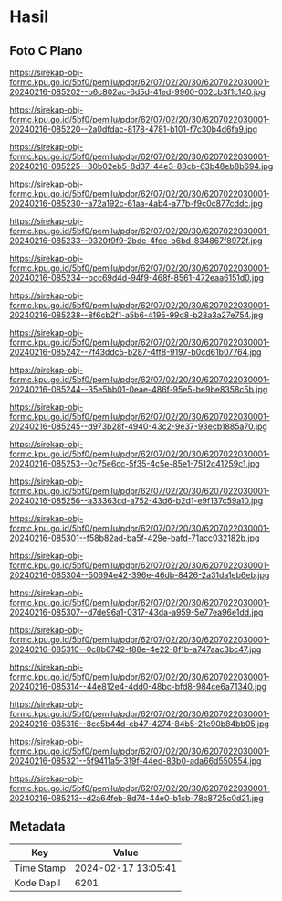 # Hasil

## Foto C Plano

https://sirekap-obj-formc.kpu.go.id/5bf0/pemilu/pdpr/62/07/02/20/30/6207022030001-20240216-085202--b6c802ac-6d5d-41ed-9960-002cb3f1c140.jpg

https://sirekap-obj-formc.kpu.go.id/5bf0/pemilu/pdpr/62/07/02/20/30/6207022030001-20240216-085220--2a0dfdac-8178-4781-b101-f7c30b4d6fa9.jpg

https://sirekap-obj-formc.kpu.go.id/5bf0/pemilu/pdpr/62/07/02/20/30/6207022030001-20240216-085225--30b02eb5-8d37-44e3-88cb-63b48eb8b694.jpg

https://sirekap-obj-formc.kpu.go.id/5bf0/pemilu/pdpr/62/07/02/20/30/6207022030001-20240216-085230--a72a192c-61aa-4ab4-a77b-f9c0c877cddc.jpg

https://sirekap-obj-formc.kpu.go.id/5bf0/pemilu/pdpr/62/07/02/20/30/6207022030001-20240216-085233--9320f9f9-2bde-4fdc-b6bd-834867f8972f.jpg

https://sirekap-obj-formc.kpu.go.id/5bf0/pemilu/pdpr/62/07/02/20/30/6207022030001-20240216-085234--bcc69d4d-94f9-468f-8561-472eaa6151d0.jpg

https://sirekap-obj-formc.kpu.go.id/5bf0/pemilu/pdpr/62/07/02/20/30/6207022030001-20240216-085238--8f6cb2f1-a5b6-4195-99d8-b28a3a27e754.jpg

https://sirekap-obj-formc.kpu.go.id/5bf0/pemilu/pdpr/62/07/02/20/30/6207022030001-20240216-085242--7f43ddc5-b287-4ff8-9197-b0cd61b07764.jpg

https://sirekap-obj-formc.kpu.go.id/5bf0/pemilu/pdpr/62/07/02/20/30/6207022030001-20240216-085244--35e5bb01-0eae-486f-95e5-be9be8358c5b.jpg

https://sirekap-obj-formc.kpu.go.id/5bf0/pemilu/pdpr/62/07/02/20/30/6207022030001-20240216-085245--d973b28f-4940-43c2-9e37-93ecb1885a70.jpg

https://sirekap-obj-formc.kpu.go.id/5bf0/pemilu/pdpr/62/07/02/20/30/6207022030001-20240216-085253--0c75e6cc-5f35-4c5e-85e1-7512c41259c1.jpg

https://sirekap-obj-formc.kpu.go.id/5bf0/pemilu/pdpr/62/07/02/20/30/6207022030001-20240216-085256--a33363cd-a752-43d6-b2d1-e9f137c59a10.jpg

https://sirekap-obj-formc.kpu.go.id/5bf0/pemilu/pdpr/62/07/02/20/30/6207022030001-20240216-085301--f58b82ad-ba5f-429e-bafd-71acc032182b.jpg

https://sirekap-obj-formc.kpu.go.id/5bf0/pemilu/pdpr/62/07/02/20/30/6207022030001-20240216-085304--50694e42-396e-46db-8426-2a31da1eb6eb.jpg

https://sirekap-obj-formc.kpu.go.id/5bf0/pemilu/pdpr/62/07/02/20/30/6207022030001-20240216-085307--d7de96a1-0317-43da-a959-5e77ea96e1dd.jpg

https://sirekap-obj-formc.kpu.go.id/5bf0/pemilu/pdpr/62/07/02/20/30/6207022030001-20240216-085310--0c8b6742-f88e-4e22-8f1b-a747aac3bc47.jpg

https://sirekap-obj-formc.kpu.go.id/5bf0/pemilu/pdpr/62/07/02/20/30/6207022030001-20240216-085314--44e812e4-4dd0-48bc-bfd8-984ce6a71340.jpg

https://sirekap-obj-formc.kpu.go.id/5bf0/pemilu/pdpr/62/07/02/20/30/6207022030001-20240216-085316--8cc5b44d-eb47-4274-84b5-21e90b84bb05.jpg

https://sirekap-obj-formc.kpu.go.id/5bf0/pemilu/pdpr/62/07/02/20/30/6207022030001-20240216-085321--5f9411a5-319f-44ed-83b0-ada66d550554.jpg

https://sirekap-obj-formc.kpu.go.id/5bf0/pemilu/pdpr/62/07/02/20/30/6207022030001-20240216-085213--d2a64feb-8d74-44e0-b1cb-78c8725c0d21.jpg


## Metadata

| Key        | Value               |
| ---------- | ------------------- |
| Time Stamp | 2024-02-17 13:05:41 |
| Kode Dapil | 6201                |



